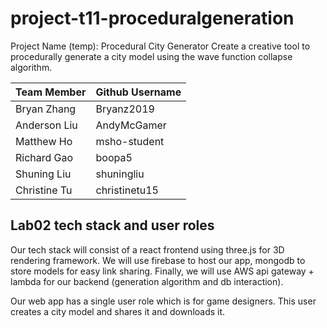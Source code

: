 # project-t11-proceduralgeneration
Project Name (temp): Procedural City Generator
Create a creative tool to procedurally generate a city model using the wave function collapse algorithm.


| Team Member  | Github Username |
| -----------  | --------------- |
| Bryan Zhang  | Bryanz2019     |
| Anderson Liu | AndyMcGamer    |
| Matthew Ho   | msho-student   |
| Richard Gao  | boopa5         |
| Shuning Liu  | shuningliu     |
| Christine Tu | christinetu15  |

## Lab02 tech stack and user roles
Our tech stack will consist of a react frontend using three.js for 3D rendering framework. 
We will use firebase to host our app, mongodb to store models for easy link sharing.
Finally, we will use AWS api gateway + lambda for our backend (generation algorithm and db interaction).

Our web app has a single user role which is for game designers. This user creates a city model and shares it and downloads it.

